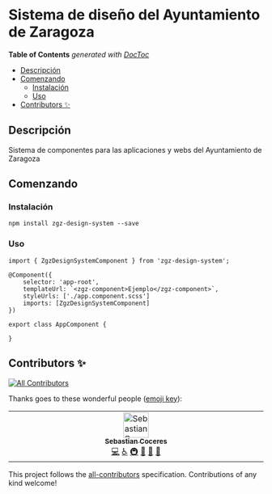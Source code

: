 # Sistema de diseño del Ayuntamiento de Zaragoza


<!-- START doctoc generated TOC please keep comment here to allow auto update -->
<!-- DON'T EDIT THIS SECTION, INSTEAD RE-RUN doctoc TO UPDATE -->
**Table of Contents**  *generated with [DocToc](https://github.com/thlorenz/doctoc)*

- [Descripción](#descripci%C3%B3n)
- [Comenzando](#comenzando)
  - [Instalación](#instalaci%C3%B3n)
  - [Uso](#uso)
- [Contributors ✨](#contributors-)

<!-- END doctoc generated TOC please keep comment here to allow auto update -->

## Descripción
Sistema de componentes para las aplicaciones y webs del Ayuntamiento de Zaragoza

## Comenzando

### Instalación

    npm install zgz-design-system --save

### Uso

    import { ZgzDesignSystemComponent } from 'zgz-design-system';

    @Component({
        selector: 'app-root',
        templateUrl: `<zgz-component>Ejemplo</zgz-component>`,
        styleUrls: ['./app.component.scss']
        imports: [ZgzDesignSystemComponent]
    })

    export class AppComponent {
        
    }




## Contributors ✨
<!-- ALL-CONTRIBUTORS-BADGE:START - Do not remove or modify this section -->
[![All Contributors](https://img.shields.io/badge/all_contributors-1-orange.svg?style=flat-square)](#contributors-)
<!-- ALL-CONTRIBUTORS-BADGE:END -->

Thanks goes to these wonderful people ([emoji key](https://allcontributors.org/docs/en/emoji-key)):

<!-- ALL-CONTRIBUTORS-LIST:START - Do not remove or modify this section -->
<!-- prettier-ignore-start -->
<!-- markdownlint-disable -->
<table>
  <tbody>
    <tr>
      <td align="center" valign="top" width="14.28%"><a href="https://sebastiancoceres.dev/"><img src="https://avatars.githubusercontent.com/u/46013814?v=4?s=50" width="50px;" alt="Sebastian Coceres"/><br /><sub><b>Sebastian Coceres</b></sub></a><br /><a href="https://github.com/Ayuntamiento de Zaragoza/zgz-design-system/commits?author=SebastianCoceres" title="Code">💻</a> <a href="#a11y-SebastianCoceres" title="Accessibility">️️️️♿️</a> <a href="#infra-SebastianCoceres" title="Infrastructure (Hosting, Build-Tools, etc)">🚇</a> <a href="https://github.com/Ayuntamiento de Zaragoza/zgz-design-system/pulls?q=is%3Apr+reviewed-by%3ASebastianCoceres" title="Reviewed Pull Requests">👀</a> <a href="#maintenance-SebastianCoceres" title="Maintenance">🚧</a> <a href="#design-SebastianCoceres" title="Design">🎨</a></td>
    </tr>
  </tbody>
</table>

<!-- markdownlint-restore -->
<!-- prettier-ignore-end -->

<!-- ALL-CONTRIBUTORS-LIST:END -->

This project follows the [all-contributors](https://github.com/all-contributors/all-contributors) specification. Contributions of any kind welcome!